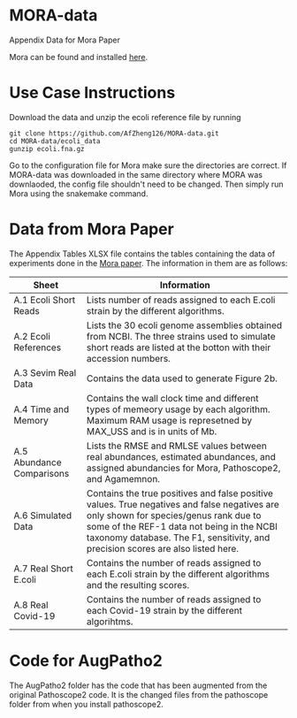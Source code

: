 # MORA-data
Appendix Data for Mora Paper

Mora can be found and installed [here](https://github.com/AfZheng126/MORA).

# Use Case Instructions

Download the data and unzip the ecoli reference file by running 
```
git clone https://github.com/AfZheng126/MORA-data.git
cd MORA-data/ecoli_data
gunzip ecoli.fna.gz
```

Go to the configuration file for Mora make sure the directories are correct. If MORA-data was downloaded in the same directory where MORA was downlaoded, the config file shouldn't need to be changed. Then simply run Mora using the snakemake command. 


# Data from Mora Paper

The Appendix Tables XLSX file contains the tables containing the data of experiments done in the [Mora paper](link). The information in them are as follows:

| Sheet  | Information |
| ------------- | ------------- |
| A.1 Ecoli Short Reads  | Lists number of reads assigned to each E.coli strain by the different algorithms. |
| A.2 Ecoli References  | Lists the 30 ecoli genome assemblies obtained from NCBI. The three strains used to simulate short reads are listed at the botton with their accession numbers. |
| A.3 Sevim Real Data | Contains the data used to generate Figure 2b. |
| A.4 Time and Memory | Contains the wall clock time and different types of memeory usage by each algorithm. Maximum RAM usage is represetned by MAX_USS and is in units of Mb. |
| A.5 Abundance Comparisons | Lists the RMSE and RMLSE values between real abundances, estimated abundances, and assigned abundancies for Mora, Pathoscope2, and Agamemnon. |
| A.6 Simulated Data | Contains the true positives and false positive values. True negatives and false negatives are only shown for species/genus rank due to some of the REF-1 data not being in the NCBI taxonomy database. The F1, sensitivity, and precision scores are also listed here. |
| A.7 Real Short E.coli | Contains the number of reads assigned to each E.coli strain by the different algorithms and the resulting scores. |
| A.8 Real Covid-19 | Contains the number of reads assigned to each Covid-19 strain by the different algorihtms. |

# Code for AugPatho2

The AugPatho2 folder has the code that has been augmented from the original Pathoscope2 code. It is the changed files from the pathoscope folder from when you install pathoscope2. 

